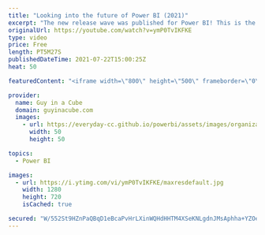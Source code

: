 ```yaml
---
title: "Looking into the future of Power BI (2021)"
excerpt: "The new release wave was published for Power BI! This is the roadmap for what is to come. Adam explores what it shows and what you can expect.  Microsoft Power Platform release plans https://aka.ms/pbiroadmap  Power BI release plan report by Alex Powers https://aka.ms/pbireleaseplan  📢 Become a member:"
originalUrl: https://youtube.com/watch?v=ymP0TvIKFKE
type: video
price: Free
length: PT5M27S
publishedDateTime: 2021-07-22T15:00:25Z
heat: 50

featuredContent: "<iframe width=\"800\" height=\"500\" frameborder=\"0\" src=\"https://www.youtube.com/embed/ymP0TvIKFKE\" allow=\"accelerometer; autoplay; encrypted-media; gyroscope; picture-in-picture\" allowfullscreen></iframe>"

provider:
  name: Guy in a Cube
  domain: guyinacube.com
  images:
    - url: https://everyday-cc.github.io/powerbi/assets/images/organizations/guyinacube.com-50x50.jpg
      width: 50
      height: 50

topics:
  - Power BI

images:
  - url: https://i.ytimg.com/vi/ymP0TvIKFKE/maxresdefault.jpg
    width: 1280
    height: 720
    isCached: true

secured: "W/552St9HZnPaQBqD1eBcaPvHrLXinWQHdHHTM4XSeKNLgdnJMsAphha+YZOevDgVks1iy+zxzrF7zUs8K5Int7NcIZx//1mObN+kXaSFGuzxRA7Y3+tWAUVNW1xZHufDGvQWeSmIYoCed72E1URREZePaSHxXZG1SHMYuZ6dTX/EK7oes4OzSrnlP8IpyIBWkQdVvSFMDaAUpypg8z7+CcBiLQGtLelJQ125PVBN6zA1MvNeRM/5DGfMmuT2pbECVPXBQ1r6cv4xP4AsGs3myur2Z0KRxkzwGEn/h6lDUApPXn4JKYeEjCIOZHD4bY/pxCOZlx7iaNorLGVXKALe22gmWO4qNRi1uCB/b3fFvB1wo4fOjlyCA2QcwHnP5MYcsHjcLdKAd0OaFUJ51QKAFnMOuHYIRew1nl3zgQnHgM=;mxi66cArScd1+y66wlcDhg=="
---
```


